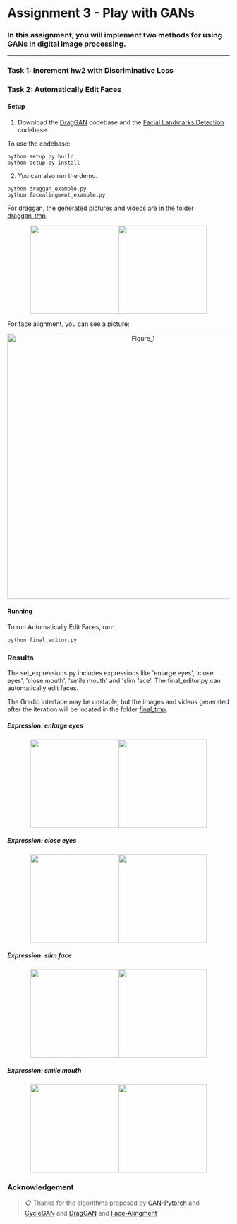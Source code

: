 # Assignment 3 - Play with GANs

### In this assignment, you will implement two methods for using GANs in digital image processing.

---
### Task 1: Increment hw2 with Discriminative Loss



### Task 2: Automatically Edit Faces


#### Setup
1. Download the [DragGAN](https://github.com/OpenGVLab/DragGAN) codebase and the [Facial Landmarks Detection](https://github.com/1adrianb/face-alignment) codebase. 

To use the codebase:
```setup
python setup.py build
python setup.py install
```

2. You can also run the demo.
```demo
python draggan_example.py
python facealingment_example.py
```
For draggan, the generated pictures and videos are in the folder [draggan_tmp](https://github.com/GrowLaugh/zuoye/tree/main/03_PlayWithGANs/Automatically%20Edit%20Faces/draggan_tmp).

<div style="display: flex; justify-content: center; align-items: center;">
     <img src="https://s19.aconvert.com/convert/p3r68-cdx67/9ypp3-dn9fi.gif"  style="width: 200px;">
     <img src="https://github.com/user-attachments/assets/10f007a7-056c-411a-aaba-2d06a9b2390b"  style="width: 200px;">
</div>


For face alignment, you can see a picture:
<div style="text-align: center;">
    <img src="https://github.com/user-attachments/assets/f2cf0b5b-6eca-4864-9d99-5fd6c6b76938" alt="Figure_1" style="width: 600px;">
</div>

#### Running

To run Automatically Edit Faces, run:

```
python final_editor.py
```

### Results 

The set_expressions.py includes expressions like 'enlarge eyes', 'close eyes', 'close mouth', 'smile mouth' and 'slim face'. The final_editor.py can automatically edit faces.

The Gradio interface may be unstable, but the images and videos generated after the iteration will be located in the folder [final_tmp](https://github.com/GrowLaugh/zuoye/tree/main/03_PlayWithGANs/Automatically%20Edit%20Faces/final_tmp).



##### Expression: enlarge eyes
<div style="display: flex; justify-content: center; align-items: center;">
     <img src="https://s21.aconvert.com/convert/p3r68-cdx67/xsnd1-oeybe.gif"  style="width: 200px;">
     <img src="https://github.com/user-attachments/assets/52f2c7bd-127b-4573-9e82-06e42706028d"  style="width: 200px;">
</div>

##### Expression: close eyes       
<div style="display: flex; justify-content: center; align-items: center;">
     <img src="https://s19.aconvert.com/convert/p3r68-cdx67/9p8fw-396ns.gif"  style="width: 200px;">
     <img src="https://github.com/user-attachments/assets/02ad8cf3-5f7c-4ace-ad8a-af0bfb6e0975"  style="width: 200px;">
</div>

##### Expression: slim face     
<div style="display: flex; justify-content: center; align-items: center;">
     <img src="https://s19.aconvert.com/convert/p3r68-cdx67/9c8ih-5jwpy.gif"  style="width: 200px;">
     <img src="https://github.com/user-attachments/assets/59b16d37-725c-4f79-91e5-bfea91682c4e"  style="width: 200px;">
</div>


##### Expression: smile mouth  
<div style="display: flex; justify-content: center; align-items: center;">
     <img src="https://s31.aconvert.com/convert/p3r68-cdx67/fewzr-n0ozr.gif"  style="width: 200px;">
     <img src="https://github.com/user-attachments/assets/ac147e79-6b6f-4ebb-af87-64434f93475e"  style="width: 200px;">
</div>

### Acknowledgement

>📋 Thanks for the algorithms proposed by [GAN-Pytorch](https://github.com/growvv/GAN-Pytorch) and [CycleGAN](https://github.com/junyanz/pytorch-CycleGAN-and-pix2pix) and [DragGAN](https://github.com/autonomousvision/draggan) and [Face-Alingment](https://github.com/1adrianb/face-alignment)

